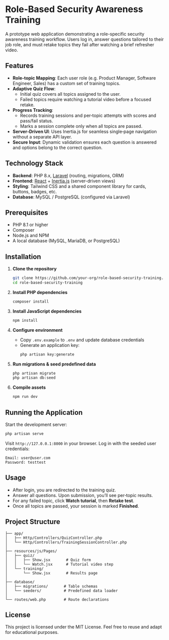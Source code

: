 # Role-Based Security Awareness Training

A prototype web application demonstrating a role-specific security awareness training workflow. Users log in, answer questions tailored to their job role, and must retake topics they fail after watching a brief refresher video.

## Features

- **Role‑topic Mapping**: Each user role (e.g. Product Manager, Software Engineer, Sales) has a custom set of training topics.
- **Adaptive Quiz Flow**:
    - Initial quiz covers all topics assigned to the user.
    - Failed topics require watching a tutorial video before a focused retake.
- **Progress Tracking**:
    - Records training sessions and per‑topic attempts with scores and pass/fail status.
    - Marks a session complete only when all topics are passed.
- **Server‑Driven UI**: Uses Inertia.js for seamless single‑page navigation without a separate API layer.
- **Secure Input**: Dynamic validation ensures each question is answered and options belong to the correct question.

## Technology Stack

- **Backend**: PHP 8.x, [Laravel](https://laravel.com/) (routing, migrations, ORM)
- **Frontend**: [React](https://reactjs.org/) + [Inertia.js](https://inertiajs.com/) (server-driven views)
- **Styling**: Tailwind CSS and a shared component library for cards, buttons, badges, etc.
- **Database**: MySQL / PostgreSQL (configured via Laravel)

## Prerequisites

- PHP 8.1 or higher
- Composer
- Node.js and NPM
- A local database (MySQL, MariaDB, or PostgreSQL)

## Installation

1. **Clone the repository**
   ```bash
   git clone https://github.com/your-org/role-based-security-training.git
   cd role-based-security-training
   ```

2. **Install PHP dependencies**
   ```bash
   composer install
   ```

3. **Install JavaScript dependencies**
   ```bash
   npm install
   ```

4. **Configure environment**
    - Copy `.env.example` to `.env` and update database credentials
    - Generate an application key:
      ```bash
      php artisan key:generate
      ```

5. **Run migrations & seed predefined data**
   ```bash
   php artisan migrate
   php artisan db:seed
   ```

6. **Compile assets**
   ```bash
   npm run dev
   ```

## Running the Application

Start the development server:
```bash
php artisan serve
```
Visit `http://127.0.0.1:8000` in your browser. Log in with the seeded user credentials:

```
Email: user@user.com
Password: testtest
```

## Usage

- After login, you are redirected to the training quiz.
- Answer all questions. Upon submission, you’ll see per‑topic results.
- For any failed topic, click **Watch tutorial**, then **Retake test**.
- Once all topics are passed, your session is marked **Finished**.

## Project Structure

```
├── app/
│   ├── Http/Controllers/QuizController.php
│   └── Http/Controllers/TrainingSessionController.php
│
├── resources/js/Pages/
│   ├── quiz/
│   │   ├── Show.jsx       # Quiz form
│   │   └── Watch.jsx      # Tutorial video step
│   └── training/
│       └── Show.jsx       # Results page
│
├── database/
│   ├── migrations/       # Table schemas
│   └── seeders/          # Predefined data loader
│
└── routes/web.php        # Route declarations
```

## License

This project is licensed under the MIT License. Feel free to reuse and adapt for educational purposes.

